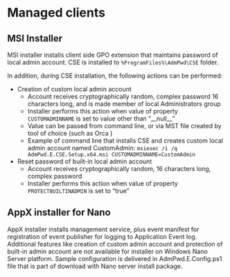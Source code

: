 ﻿# Managed clients
## MSI Installer
MSI installer installs client side GPO extension that maintains password of local admin account. CSE is installed to <code>%ProgramFiles%\AdmPwd\CSE</code> folder.

In addition, during CSE installation, the following actions can be performed:
<ul>
 	<li>Creation of custom local admin account
<ul>
 	<li>Account receives cryptographically random, complex password 16 characters long, and is made member of local Administrators group</li>
 	<li>Installer performs this action when value of property <code>CUSTOMADMINNAME</code> is set to value other than “__null__”</li>
 	<li>Value can be passed from command line, or via MST file created by tool of choice (such as Orca )</li>
 	<li>Example of command line that installs CSE and creates custom local admin account named CustomAdmin: <code>msiexec /i /q AdmPwd.E.CSE.Setup.x64.msi CUSTOMADMINNAME=CustomAdmin</code></li>
</ul>
</li>
 	<li>Reset password of built-in local admin account
<ul>
 	<li>Account receives cryptographically random, 16 characters long, complex password</li>
 	<li>Installer performs this action when value of property <code>PROTECTBUILTINADMIN</code> is set to “true”</li>
</ul>
</li>
</ul>

## AppX installer for Nano
AppX installer installs management service, plus event manifest for registration of event publisher for logging to Application Event log. Additional features like creation of custom admin account and protection of built-in admin account are not available for installer on Windows Nano Server platform.
Sample configuration is delivered in AdmPwd.E.Config.ps1 file that is part of download with Nano server install package.